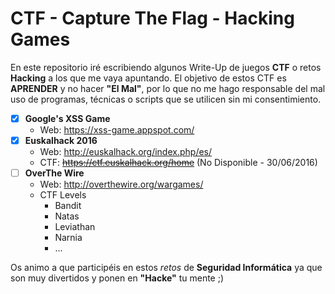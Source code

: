 # CTF - Capture The Flag - Hacking Games

En este repositorio iré escribiendo algunos Write-Up de juegos **CTF** o retos **Hacking** a los que me vaya apuntando.
El objetivo de estos CTF es **APRENDER** y no hacer __"El Mal"__, por lo que no me hago responsable del mal uso de programas, técnicas o scripts que se utilicen sin mi consentimiento.

- [x] **Google's XSS Game** 
  - Web: https://xss-game.appspot.com/ 
- [x] **Euskalhack 2016**
  - Web: http://euskalhack.org/index.php/es/
  - CTF: ~~https://ctf.euskalhack.org/home~~ (No Disponible - 30/06/2016)
- [ ] **OverThe Wire**
  - Web: http://overthewire.org/wargames/ 
  - CTF Levels
    - Bandit
    - Natas
    - Leviathan
    - Narnia
    - ...

Os animo a que participéis en estos *retos* de **Seguridad Informática** ya que son muy divertidos y ponen en **"Hacke"** tu mente ;)


